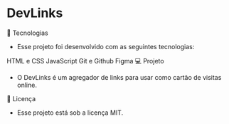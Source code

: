 # DevLinks

🚀 Tecnologias
 - Esse projeto foi desenvolvido com as seguintes tecnologias:

HTML e CSS
JavaScript
Git e Github
Figma
💻 Projeto
 - O DevLinks é um agregador de links para usar como cartão de visitas online.

📝 Licença
- Esse projeto está sob a licença MIT.
